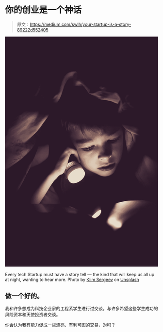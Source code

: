 # 你的创业是一个神话

> 原文：<https://medium.com/swlh/your-startup-is-a-story-89222d552405>

![](img/ea9ba398a9bd1cb07a8d1df4fedbda98.png)

Every tech Startup must have a story tell — the kind that will keep us all up at night, wanting to hear more. Photo by [Klim Sergeev](https://unsplash.com/photos/UYNH5VCsYPU?utm_source=unsplash&utm_medium=referral&utm_content=creditCopyText) on [Unsplash](https://unsplash.com/search/photos/story?utm_source=unsplash&utm_medium=referral&utm_content=creditCopyText)

## 做一个好的。

我和许多想成为科技企业家的工程系学生进行过交谈。与许多希望这些学生成功的风险资本和天使投资者交谈。

你会认为我有能力促成一些漂亮、有利可图的交易，对吗？